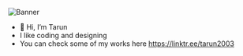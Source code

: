 ![Banner](https://postimg.cc/0b9Kpb7W)

- 👋 Hi, I’m Tarun
- I like coding and designing
- You can check some of my works here https://linktr.ee/tarun2003
